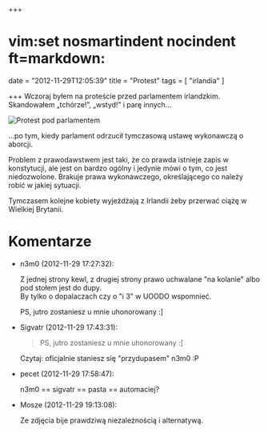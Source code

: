 +++
# vim:set nosmartindent nocindent ft=markdown:
date = "2012-11-29T12:05:39"
title = "Protest"
tags = [ "irlandia" ]

+++
Wczoraj byłem na proteście przed parlamentem irlandzkim. Skandowałem „tchórze!”,
„wstyd!” i parę innych...

![Protest pod parlamentem](http://media.blizinski.pl/images/blog/2012/savita-protest.jpg)

<!--more-->

...po tym, kiedy parlament odrzucił tymczasową ustawę wykonawczą o aborcji.

Problem z prawodawstwem jest taki, że co prawda istnieje zapis w konstytucji,
ale jest on bardzo ogólny i jedynie mówi o tym, co jest niedozwolone. Brakuje
prawa wykonawczego, określającego co należy robić w jakiej sytuacji.

Tymczasem kolejne kobiety wyjeżdżają z Irlandii żeby przerwać ciążę w Wielkiej
Brytanii.

# Komentarze

* n3m0 (2012-11-29 17:27:32): <p>Z jednej strony kewl, z drugiej strony prawo
  uchwalane "na kolanie" albo pod stołem jest do dupy.<br /> By tylko o
  dopalaczach czy o "i 3" w UOODO wspomnieć.</p>  <p>PS, jutro zostaniesz u mnie
  uhonorowany :]</p>
* Sigvatr (2012-11-29 17:43:31): <blockquote>   <p>PS, jutro zostaniesz u mnie
  uhonorowany :]</p> </blockquote>  <p>Czytaj: oficjalnie staniesz się
  "przydupasem" n3m0 :P</p>
* pecet (2012-11-29 17:58:47): <p>n3m0 == sigvatr == pasta == automaciej?</p>
* Mosze (2012-11-29 19:13:08): <p>Ze zdjęcia bije prawdziwą niezależnością i
  alternatywą.</p>
